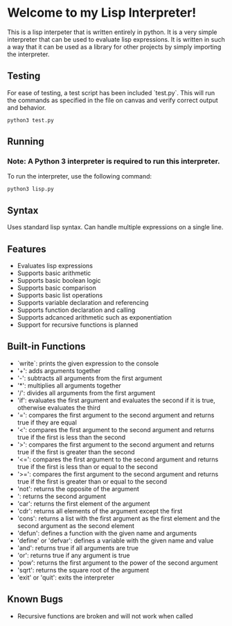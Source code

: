 # Welcome to my Lisp Interpreter!
This is a lisp interpeter that is written entirely in python. It is a very simple interpreter that can be used to evaluate lisp expressions. It is written in such a way that it can be used as a library for other projects by simply importing the interpreter.

## Testing
For ease of testing, a test script has been included \`test.py\`. This will run the commands as specified in the file on canvas and verify correct output and behavior.
```
python3 test.py
```

## Running
### Note: A Python 3 interpreter is required to run this interpreter.
To run the interpreter, use the following command:
```
python3 lisp.py
```

## Syntax
Uses standard lisp syntax. Can handle multiple expressions on a single line.

## Features
- Evaluates lisp expressions
- Supports basic arithmetic
- Supports basic boolean logic
- Supports basic comparison
- Supports basic list operations
- Supports variable declaration and referencing
- Supports function declaration and calling
- Supports adcanced arithmetic such as exponentiation
- Support for recursive functions is planned


## Built-in Functions
- \`write\`: prints the given expression to the console
- '+': adds arguments together
- '-': subtracts all arguments from the first argument
- '*': multiplies all arguments together
- '/': divides all arguments from the first argument
- 'if': evaluates the first argument and evaluates the second if it is true, otherwise evaluates the third
- '=': compares the first argument to the second argument and returns true if they are equal
- '<': compares the first argument to the second argument and returns true if the first is less than the second
- '>': compares the first argument to the second argument and returns true if the first is greater than the second
- '<=': compares the first argument to the second argument and returns true if the first is less than or equal to the second
- '>=': compares the first argument to the second argument and returns true if the first is greater than or equal to the second
- 'not': returns the opposite of the argument
- ': returns the second argument
- 'car': returns the first element of the argument
- 'cdr': returns all elements of the argument except the first
- 'cons': returns a list with the first argument as the first element and the second argument as the second element
- 'defun': defines a function with the given name and arguments
- 'define' or 'defvar': defines a variable with the given name and value
- 'and': returns true if all arguments are true
- 'or': returns true if any argument is true
- 'pow': returns the first argument to the power of the second argument
- 'sqrt': returns the square root of the argument
- 'exit' or 'quit': exits the interpreter

## Known Bugs
- Recursive functions are broken and will not work when called
